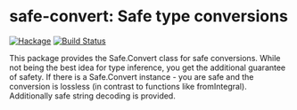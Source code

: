 # safe-convert: Safe type conversions

[![Hackage](https://img.shields.io/hackage/v/safe-convert.svg)](https://hackage.haskell.org/package/safe-convert)
[![Build Status](https://secure.travis-ci.org/minad/safe-convert.png?branch=master)](http://travis-ci.org/minad/safe-convert)

This package provides the Safe.Convert class for safe conversions. While not being the best idea for type inference, you get the additional
guarantee of safety. If there is a Safe.Convert instance - you are safe and the conversion is lossless (in contrast to functions like fromIntegral).
Additionally safe string decoding is provided.
